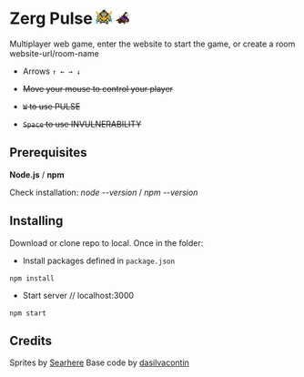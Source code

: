 # Zerg Pulse ![alt tag](https://github.com/Qu4k3/zerg-pulse/blob/master/public/img/zealot-small.png) ![alt tag](https://github.com/Qu4k3/zerg-pulse/blob/master/public/img/zergling.png)
Multiplayer web game, enter the website to start the game, or create a room website-url/room-name 

* Arrows ``↑ ← → ↓``

* ~~Move your mouse to control your player~~

* ~~``W`` to use PULSE~~ 

* ~~``Space`` to use INVULNERABILITY~~

## Prerequisites

**Node.js** / **npm**

Check installation: *node --version* / *npm --version*


## Installing

Download or clone repo to local.
Once in the folder:

* Install packages defined in ``package.json``
```
npm install
```
* Start server // localhost:3000
```
npm start
```

## Credits
Sprites by [Searhere](http://searhere.deviantart.com)
Base code by [dasilvacontin](https://github.com/dasilvacontin)
